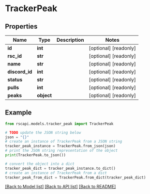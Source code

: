 # TrackerPeak


## Properties

Name | Type | Description | Notes
------------ | ------------- | ------------- | -------------
**id** | **int** |  | [optional] [readonly] 
**rsc_id** | **str** |  | [optional] [readonly] 
**name** | **str** |  | [optional] [readonly] 
**discord_id** | **int** |  | [optional] [readonly] 
**status** | **str** |  | [optional] [readonly] 
**pulls** | **int** |  | [optional] [readonly] 
**peaks** | **object** |  | [optional] [readonly] 

## Example

```python
from rscapi.models.tracker_peak import TrackerPeak

# TODO update the JSON string below
json = "{}"
# create an instance of TrackerPeak from a JSON string
tracker_peak_instance = TrackerPeak.from_json(json)
# print the JSON string representation of the object
print(TrackerPeak.to_json())

# convert the object into a dict
tracker_peak_dict = tracker_peak_instance.to_dict()
# create an instance of TrackerPeak from a dict
tracker_peak_from_dict = TrackerPeak.from_dict(tracker_peak_dict)
```
[[Back to Model list]](../README.md#documentation-for-models) [[Back to API list]](../README.md#documentation-for-api-endpoints) [[Back to README]](../README.md)


